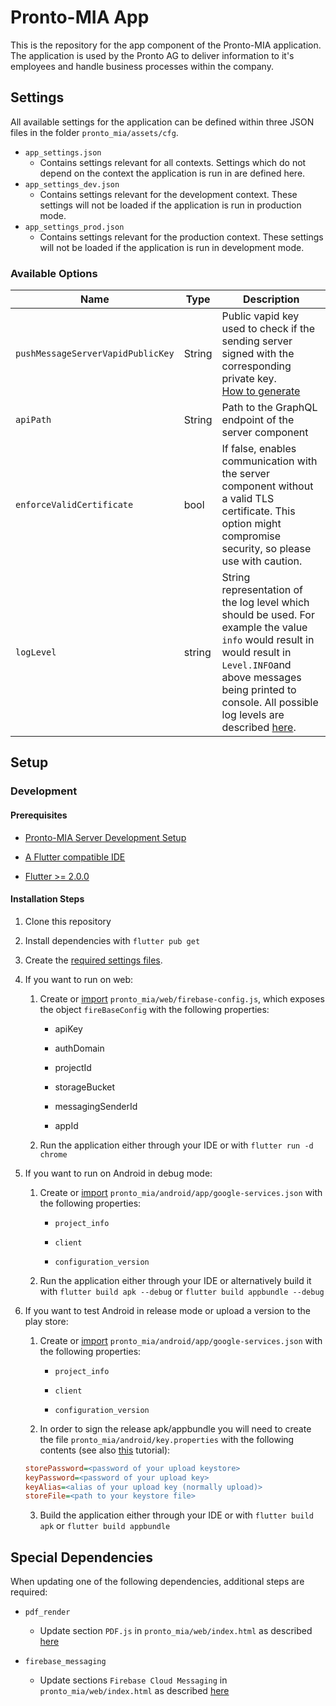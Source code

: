 # Pronto-MIA App

This is the repository for the app component of the Pronto-MIA application. The application is used by the Pronto AG to deliver information to it's employees and handle business processes within the company.

## Settings

All available settings for the application can be defined within three JSON files in the folder `pronto_mia/assets/cfg`.

* `app_settings.json`
  * Contains settings relevant for all contexts. Settings which do not depend on the context the application is run in are defined here.
* `app_settings_dev.json`
  * Contains settings relevant for the development context. These settings will not be loaded if the application is run in production mode.
* `app_settings_prod.json`
  * Contains settings relevant for the production context. These settings will not be loaded if the application is run in development mode.

### Available Options

| Name | Type | Description |
| - | - | - |
| `pushMessageServerVapidPublicKey` | String | Public vapid key used to check if the sending server signed with the corresponding private key. [How to generate](https://firebase.google.com/docs/cloud-messaging/js/client#generate_a_new_key_pair) |
| `apiPath` | String | Path to the GraphQL endpoint of the server component |
| `enforceValidCertificate` | bool | If false, enables communication with the server component without a valid TLS certificate. This option might compromise security, so please use with caution. |
| `logLevel` | string | String representation of the log level which should be used. For example the value `info` would result in would result in `Level.INFO`and above messages being printed to console. All possible log levels are described [here](https://pub.dev/packages/logging). |

## Setup

### Development

#### Prerequisites

* [Pronto-MIA Server Development Setup](https://github.com/Pronto-AG/Pronto-MIA-Server#development-setup)

* [A Flutter compatible IDE](https://flutter.dev/docs/get-started/editor?tab=androidstudio)

* [Flutter >= 2.0.0](https://flutter.dev/docs/get-started/install)

#### Installation Steps

1. Clone this repository

2. Install dependencies with `flutter pub get`

3. Create the [required settings files](#settings).

4. If you want to run on web:
   
   1. Create or [import](https://firebase.google.com/docs/web/setup#config-object) `pronto_mia/web/firebase-config.js`, which exposes the object `fireBaseConfig` with the following properties:
      
      * apiKey
      
      * authDomain
      
      * projectId
      
      * storageBucket
      
      * messagingSenderId
      
      * appId
   
   2. Run the application either through your IDE or with `flutter run -d chrome`

5. If you want to run on Android in debug mode:
   
   1. Create or [import](https://firebase.google.com/docs/android/setup#add-config-file) `pronto_mia/android/app/google-services.json` with the following properties:
      
      * `project_info`
      
      * `client`
      
      * `configuration_version`
   
   2. Run the application either through your IDE or alternatively build it with `flutter build apk --debug` or `flutter build appbundle --debug`

6. If you want to test Android in release mode or upload a version to the play store:

   1. Create or [import](https://firebase.google.com/docs/android/setup#add-config-file) `pronto_mia/android/app/google-services.json` with the following properties:
      
      * `project_info`
      
      * `client`
      
      * `configuration_version`

   2. In order to sign the release apk/appbundle you will need to create the file `pronto_mia/android/key.properties` with the following contents (see also [this](https://flutter.dev/docs/deployment/android#signing-the-app) tutorial):
     ```ini
    storePassword=<password of your upload keystore>
    keyPassword=<password of your upload key>
    keyAlias=<alias of your upload key (normally upload)>
    storeFile=<path to your keystore file>
     ```

   3. Build the application either through your IDE or with `flutter build apk` or `flutter build appbundle`

## Special Dependencies

When updating one of the following dependencies, additional steps are required:

* `pdf_render`
  
  * Update section `PDF.js` in `pronto_mia/web/index.html` as described [here](https://pub.dev/packages/pdf_render#web)

* `firebase_messaging`
  
  * Update sections `Firebase Cloud Messaging` in `pronto_mia/web/index.html` as described [here](https://firebase.flutter.dev/docs/messaging/overview/#5-web-only-add-the-sdk)
